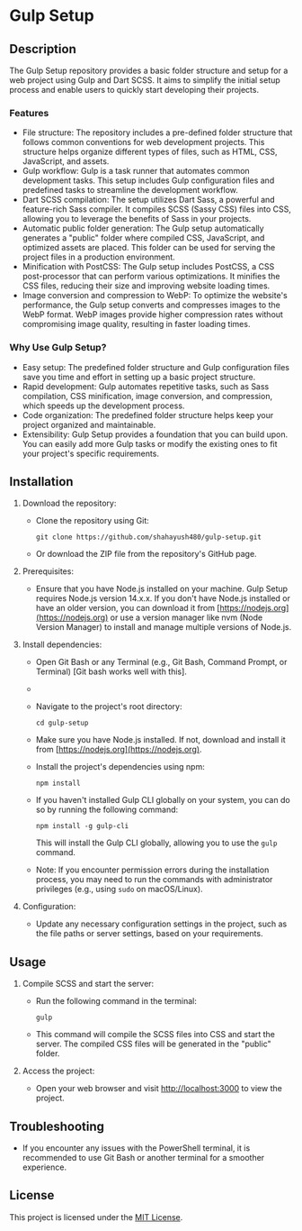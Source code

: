 # Gulp Setup

## Description
The Gulp Setup repository provides a basic folder structure and setup for a web project using Gulp and Dart SCSS. It aims to simplify the initial setup process and enable users to quickly start developing their projects.

### Features
- File structure: The repository includes a pre-defined folder structure that follows common conventions for web development projects. This structure helps organize different types of files, such as HTML, CSS, JavaScript, and assets.
- Gulp workflow: Gulp is a task runner that automates common development tasks. This setup includes Gulp configuration files and predefined tasks to streamline the development workflow.
- Dart SCSS compilation: The setup utilizes Dart Sass, a powerful and feature-rich Sass compiler. It compiles SCSS (Sassy CSS) files into CSS, allowing you to leverage the benefits of Sass in your projects.
- Automatic public folder generation: The Gulp setup automatically generates a "public" folder where compiled CSS, JavaScript, and optimized assets are placed. This folder can be used for serving the project files in a production environment.
- Minification with PostCSS: The Gulp setup includes PostCSS, a CSS post-processor that can perform various optimizations. It minifies the CSS files, reducing their size and improving website loading times.
- Image conversion and compression to WebP: To optimize the website's performance, the Gulp setup converts and compresses images to the WebP format. WebP images provide higher compression rates without compromising image quality, resulting in faster loading times.

### Why Use Gulp Setup?
- Easy setup: The predefined folder structure and Gulp configuration files save you time and effort in setting up a basic project structure.
- Rapid development: Gulp automates repetitive tasks, such as Sass compilation, CSS minification, image conversion, and compression, which speeds up the development process.
- Code organization: The predefined folder structure helps keep your project organized and maintainable.
- Extensibility: Gulp Setup provides a foundation that you can build upon. You can easily add more Gulp tasks or modify the existing ones to fit your project's specific requirements.


## Installation
1. Download the repository:
   - Clone the repository using Git:
     ```
     git clone https://github.com/shahayush480/gulp-setup.git
     ```
   - Or download the ZIP file from the repository's GitHub page.


2. Prerequisites:
   - Ensure that you have Node.js installed on your machine. Gulp Setup requires Node.js version 14.x.x. If you don't have Node.js installed or have an older version, you can download it from [https://nodejs.org](https://nodejs.org) or use a version manager like nvm (Node Version Manager) to install and manage multiple versions of Node.js.

3. Install dependencies:
   - Open Git Bash or any Terminal (e.g., Git Bash, Command Prompt, or Terminal) [Git bash works well with this].
   - 
   - Navigate to the project's root directory:
     ```
     cd gulp-setup
     ```
   - Make sure you have Node.js installed. If not, download and install it from [https://nodejs.org](https://nodejs.org).
   - Install the project's dependencies using npm:
     ```
     npm install
     ```
   - If you haven't installed Gulp CLI globally on your system, you can do so by running the following command:
     ```
     npm install -g gulp-cli
     ```
     This will install the Gulp CLI globally, allowing you to use the `gulp` command.

   - Note: If you encounter permission errors during the installation process, you may need to run the commands with administrator privileges (e.g., using `sudo` on macOS/Linux).

4. Configuration:
   - Update any necessary configuration settings in the project, such as the file paths or server settings, based on your requirements.



## Usage
1. Compile SCSS and start the server:
   - Run the following command in the terminal:
     ```
     gulp
     ```
   - This command will compile the SCSS files into CSS and start the server. The compiled CSS files will be generated in the "public" folder.

2. Access the project:
   - Open your web browser and visit [http://localhost:3000](http://localhost:3000) to view the project.

## Troubleshooting
- If you encounter any issues with the PowerShell terminal, it is recommended to use Git Bash or another terminal for a smoother experience.

## License
This project is licensed under the [MIT License](LICENSE).
